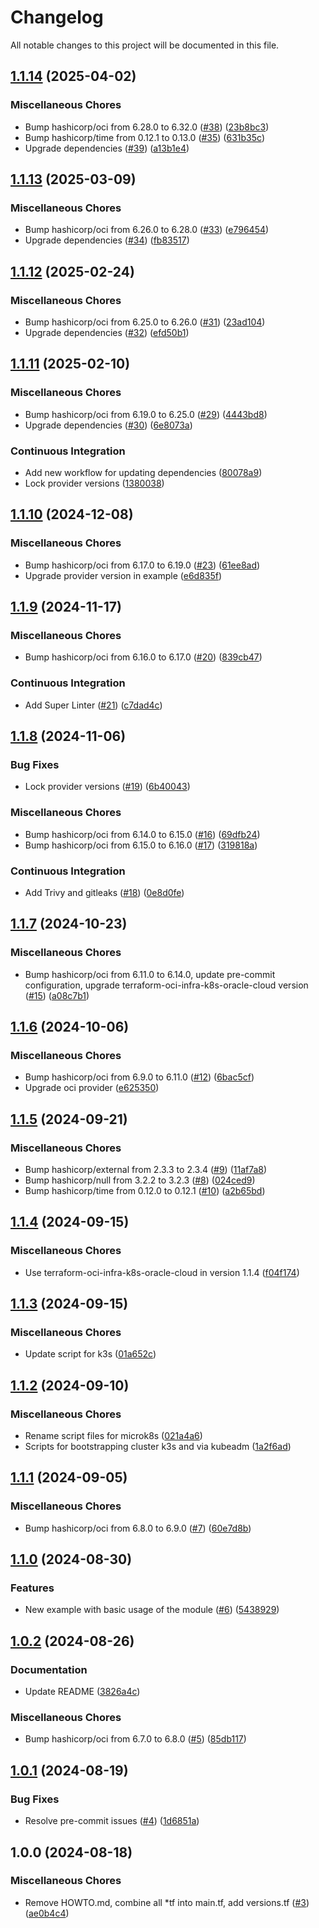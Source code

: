 # Changelog

All notable changes to this project will be documented in this file.

## [1.1.14](https://github.com/sebastianczech/terraform-oci-conf-k8s-oracle-cloud/compare/v1.1.13...v1.1.14) (2025-04-02)

### Miscellaneous Chores

* Bump hashicorp/oci from 6.28.0 to 6.32.0 ([#38](https://github.com/sebastianczech/terraform-oci-conf-k8s-oracle-cloud/issues/38)) ([23b8bc3](https://github.com/sebastianczech/terraform-oci-conf-k8s-oracle-cloud/commit/23b8bc33cd53dc9f6b982f8dc5691218ea3f9cfb))
* Bump hashicorp/time from 0.12.1 to 0.13.0 ([#35](https://github.com/sebastianczech/terraform-oci-conf-k8s-oracle-cloud/issues/35)) ([631b35c](https://github.com/sebastianczech/terraform-oci-conf-k8s-oracle-cloud/commit/631b35c6f8ca661e9e18c36637c25934826dd2bb))
* Upgrade dependencies ([#39](https://github.com/sebastianczech/terraform-oci-conf-k8s-oracle-cloud/issues/39)) ([a13b1e4](https://github.com/sebastianczech/terraform-oci-conf-k8s-oracle-cloud/commit/a13b1e46edcb4b9a078349f4bc542573827d0c5d))

## [1.1.13](https://github.com/sebastianczech/terraform-oci-conf-k8s-oracle-cloud/compare/v1.1.12...v1.1.13) (2025-03-09)

### Miscellaneous Chores

* Bump hashicorp/oci from 6.26.0 to 6.28.0 ([#33](https://github.com/sebastianczech/terraform-oci-conf-k8s-oracle-cloud/issues/33)) ([e796454](https://github.com/sebastianczech/terraform-oci-conf-k8s-oracle-cloud/commit/e796454edbc79b143832ec37a16a732e46f3925e))
* Upgrade dependencies ([#34](https://github.com/sebastianczech/terraform-oci-conf-k8s-oracle-cloud/issues/34)) ([fb83517](https://github.com/sebastianczech/terraform-oci-conf-k8s-oracle-cloud/commit/fb8351722abaecac625f4409260c792bd912c595))

## [1.1.12](https://github.com/sebastianczech/terraform-oci-conf-k8s-oracle-cloud/compare/v1.1.11...v1.1.12) (2025-02-24)

### Miscellaneous Chores

* Bump hashicorp/oci from 6.25.0 to 6.26.0 ([#31](https://github.com/sebastianczech/terraform-oci-conf-k8s-oracle-cloud/issues/31)) ([23ad104](https://github.com/sebastianczech/terraform-oci-conf-k8s-oracle-cloud/commit/23ad1042ea5574751cefbcbcf32c5a5d64276e2b))
* Upgrade dependencies ([#32](https://github.com/sebastianczech/terraform-oci-conf-k8s-oracle-cloud/issues/32)) ([efd50b1](https://github.com/sebastianczech/terraform-oci-conf-k8s-oracle-cloud/commit/efd50b1ea3476e8a05f2be7eda2a86b4aa4c7744))

## [1.1.11](https://github.com/sebastianczech/terraform-oci-conf-k8s-oracle-cloud/compare/v1.1.10...v1.1.11) (2025-02-10)

### Miscellaneous Chores

* Bump hashicorp/oci from 6.19.0 to 6.25.0 ([#29](https://github.com/sebastianczech/terraform-oci-conf-k8s-oracle-cloud/issues/29)) ([4443bd8](https://github.com/sebastianczech/terraform-oci-conf-k8s-oracle-cloud/commit/4443bd8d41834c052c61f388b579a825f3350c80))
* Upgrade dependencies ([#30](https://github.com/sebastianczech/terraform-oci-conf-k8s-oracle-cloud/issues/30)) ([6e8073a](https://github.com/sebastianczech/terraform-oci-conf-k8s-oracle-cloud/commit/6e8073af618d3069d538944312a7868513abbc2e))

### Continuous Integration

* Add new workflow for updating dependencies ([80078a9](https://github.com/sebastianczech/terraform-oci-conf-k8s-oracle-cloud/commit/80078a94bdd585e29f82adc9806050cea3765b0c))
* Lock provider versions ([1380038](https://github.com/sebastianczech/terraform-oci-conf-k8s-oracle-cloud/commit/13800385f8a595442d8e9391fec7533843d85e4d))

## [1.1.10](https://github.com/sebastianczech/terraform-oci-conf-k8s-oracle-cloud/compare/v1.1.9...v1.1.10) (2024-12-08)

### Miscellaneous Chores

* Bump hashicorp/oci from 6.17.0 to 6.19.0 ([#23](https://github.com/sebastianczech/terraform-oci-conf-k8s-oracle-cloud/issues/23)) ([61ee8ad](https://github.com/sebastianczech/terraform-oci-conf-k8s-oracle-cloud/commit/61ee8ad725e3f8e9f7c48ad8ea37a28a0abc36f5))
* Upgrade provider version in example ([e6d835f](https://github.com/sebastianczech/terraform-oci-conf-k8s-oracle-cloud/commit/e6d835f69e97d417ce6a33f37fb52045f0511920))

## [1.1.9](https://github.com/sebastianczech/terraform-oci-conf-k8s-oracle-cloud/compare/v1.1.8...v1.1.9) (2024-11-17)

### Miscellaneous Chores

* Bump hashicorp/oci from 6.16.0 to 6.17.0 ([#20](https://github.com/sebastianczech/terraform-oci-conf-k8s-oracle-cloud/issues/20)) ([839cb47](https://github.com/sebastianczech/terraform-oci-conf-k8s-oracle-cloud/commit/839cb472a5ddc5e14b2bbb560ee0d100fc79dcbd))

### Continuous Integration

* Add Super Linter ([#21](https://github.com/sebastianczech/terraform-oci-conf-k8s-oracle-cloud/issues/21)) ([c7dad4c](https://github.com/sebastianczech/terraform-oci-conf-k8s-oracle-cloud/commit/c7dad4ca2e5766c70cdbe65bf23e4c32f859d6eb))

## [1.1.8](https://github.com/sebastianczech/terraform-oci-conf-k8s-oracle-cloud/compare/v1.1.7...v1.1.8) (2024-11-06)

### Bug Fixes

* Lock provider versions ([#19](https://github.com/sebastianczech/terraform-oci-conf-k8s-oracle-cloud/issues/19)) ([6b40043](https://github.com/sebastianczech/terraform-oci-conf-k8s-oracle-cloud/commit/6b40043a5b9062232b54fbb8f4b3f354a68cbdc2))

### Miscellaneous Chores

* Bump hashicorp/oci from 6.14.0 to 6.15.0 ([#16](https://github.com/sebastianczech/terraform-oci-conf-k8s-oracle-cloud/issues/16)) ([69dfb24](https://github.com/sebastianczech/terraform-oci-conf-k8s-oracle-cloud/commit/69dfb24bb18dee2d6eeaaeba8014ab21dde6aeff))
* Bump hashicorp/oci from 6.15.0 to 6.16.0 ([#17](https://github.com/sebastianczech/terraform-oci-conf-k8s-oracle-cloud/issues/17)) ([319818a](https://github.com/sebastianczech/terraform-oci-conf-k8s-oracle-cloud/commit/319818a267acc4177fce48475cbee38d527becd5))

### Continuous Integration

* Add Trivy and gitleaks ([#18](https://github.com/sebastianczech/terraform-oci-conf-k8s-oracle-cloud/issues/18)) ([0e8d0fe](https://github.com/sebastianczech/terraform-oci-conf-k8s-oracle-cloud/commit/0e8d0fe0567c84901d70ac5f4f95c91806287789))

## [1.1.7](https://github.com/sebastianczech/terraform-oci-conf-k8s-oracle-cloud/compare/v1.1.6...v1.1.7) (2024-10-23)

### Miscellaneous Chores

* Bump hashicorp/oci from 6.11.0 to 6.14.0, update pre-commit configuration, upgrade terraform-oci-infra-k8s-oracle-cloud version ([#15](https://github.com/sebastianczech/terraform-oci-conf-k8s-oracle-cloud/issues/15)) ([a08c7b1](https://github.com/sebastianczech/terraform-oci-conf-k8s-oracle-cloud/commit/a08c7b1d271c7a30a0306f16ab017a42e942e674))

## [1.1.6](https://github.com/sebastianczech/terraform-oci-conf-k8s-oracle-cloud/compare/v1.1.5...v1.1.6) (2024-10-06)

### Miscellaneous Chores

* Bump hashicorp/oci from 6.9.0 to 6.11.0 ([#12](https://github.com/sebastianczech/terraform-oci-conf-k8s-oracle-cloud/issues/12)) ([6bac5cf](https://github.com/sebastianczech/terraform-oci-conf-k8s-oracle-cloud/commit/6bac5cf2fc480c3ddbfdc7399fa96d4d93711e91))
* Upgrade oci provider ([e625350](https://github.com/sebastianczech/terraform-oci-conf-k8s-oracle-cloud/commit/e625350494f58cd69dd5feb0d1e436ca95b1a202))

## [1.1.5](https://github.com/sebastianczech/terraform-oci-conf-k8s-oracle-cloud/compare/v1.1.4...v1.1.5) (2024-09-21)

### Miscellaneous Chores

* Bump hashicorp/external from 2.3.3 to 2.3.4 ([#9](https://github.com/sebastianczech/terraform-oci-conf-k8s-oracle-cloud/issues/9)) ([11af7a8](https://github.com/sebastianczech/terraform-oci-conf-k8s-oracle-cloud/commit/11af7a8bd9b0474c182b90d7cc79161f5a64a679))
* Bump hashicorp/null from 3.2.2 to 3.2.3 ([#8](https://github.com/sebastianczech/terraform-oci-conf-k8s-oracle-cloud/issues/8)) ([024ced9](https://github.com/sebastianczech/terraform-oci-conf-k8s-oracle-cloud/commit/024ced9755e2e215655a1cf41e7c96306faf8cd4))
* Bump hashicorp/time from 0.12.0 to 0.12.1 ([#10](https://github.com/sebastianczech/terraform-oci-conf-k8s-oracle-cloud/issues/10)) ([a2b65bd](https://github.com/sebastianczech/terraform-oci-conf-k8s-oracle-cloud/commit/a2b65bdd26283a556527a7b079fc26f751e63b4a))

## [1.1.4](https://github.com/sebastianczech/terraform-oci-conf-k8s-oracle-cloud/compare/v1.1.3...v1.1.4) (2024-09-15)

### Miscellaneous Chores

* Use terraform-oci-infra-k8s-oracle-cloud in version 1.1.4 ([f04f174](https://github.com/sebastianczech/terraform-oci-conf-k8s-oracle-cloud/commit/f04f1741906e0eac8e65cf0849d73bf1c2db5c76))

## [1.1.3](https://github.com/sebastianczech/terraform-oci-conf-k8s-oracle-cloud/compare/v1.1.2...v1.1.3) (2024-09-15)

### Miscellaneous Chores

* Update script for k3s ([01a652c](https://github.com/sebastianczech/terraform-oci-conf-k8s-oracle-cloud/commit/01a652c1a66b2bf85f78463c5e8012b410aac4c1))

## [1.1.2](https://github.com/sebastianczech/terraform-oci-conf-k8s-oracle-cloud/compare/v1.1.1...v1.1.2) (2024-09-10)

### Miscellaneous Chores

* Rename script files for microk8s ([021a4a6](https://github.com/sebastianczech/terraform-oci-conf-k8s-oracle-cloud/commit/021a4a62d5e112d6e3d55a243bcf2f12495cc68d))
* Scripts for bootstrapping cluster k3s and via kubeadm ([1a2f6ad](https://github.com/sebastianczech/terraform-oci-conf-k8s-oracle-cloud/commit/1a2f6ad0af6590c9d55e27501973fcfb545b1173))

## [1.1.1](https://github.com/sebastianczech/terraform-oci-conf-k8s-oracle-cloud/compare/v1.1.0...v1.1.1) (2024-09-05)

### Miscellaneous Chores

* Bump hashicorp/oci from 6.8.0 to 6.9.0 ([#7](https://github.com/sebastianczech/terraform-oci-conf-k8s-oracle-cloud/issues/7)) ([60e7d8b](https://github.com/sebastianczech/terraform-oci-conf-k8s-oracle-cloud/commit/60e7d8b2be0a322cea0cd5a82d2c22ca3adf78de))

## [1.1.0](https://github.com/sebastianczech/terraform-oci-conf-k8s-oracle-cloud/compare/v1.0.2...v1.1.0) (2024-08-30)

### Features

* New example with basic usage of the module ([#6](https://github.com/sebastianczech/terraform-oci-conf-k8s-oracle-cloud/issues/6)) ([5438929](https://github.com/sebastianczech/terraform-oci-conf-k8s-oracle-cloud/commit/54389293c1becc2f266f35ff1bb1129c633703e2))

## [1.0.2](https://github.com/sebastianczech/terraform-oci-conf-k8s-oracle-cloud/compare/v1.0.1...v1.0.2) (2024-08-26)

### Documentation

* Update README ([3826a4c](https://github.com/sebastianczech/terraform-oci-conf-k8s-oracle-cloud/commit/3826a4c1f6d7c6e70e19fa17edf89db5d0669d3e))

### Miscellaneous Chores

* Bump hashicorp/oci from 6.7.0 to 6.8.0 ([#5](https://github.com/sebastianczech/terraform-oci-conf-k8s-oracle-cloud/issues/5)) ([85db117](https://github.com/sebastianczech/terraform-oci-conf-k8s-oracle-cloud/commit/85db117fe332af31f15fa7e6f2e19f7adc4d4c02))

## [1.0.1](https://github.com/sebastianczech/terraform-oci-conf-k8s-oracle-cloud/compare/v1.0.0...v1.0.1) (2024-08-19)

### Bug Fixes

* Resolve pre-commit issues ([#4](https://github.com/sebastianczech/terraform-oci-conf-k8s-oracle-cloud/issues/4)) ([1d6851a](https://github.com/sebastianczech/terraform-oci-conf-k8s-oracle-cloud/commit/1d6851aa6d46ad4651f9c3940662578145ab8ba3))

## 1.0.0 (2024-08-18)

### Miscellaneous Chores

* Remove HOWTO.md, combine all *tf into main.tf, add versions.tf ([#3](https://github.com/sebastianczech/terraform-oci-conf-k8s-oracle-cloud/issues/3)) ([ae0b4c4](https://github.com/sebastianczech/terraform-oci-conf-k8s-oracle-cloud/commit/ae0b4c44d578d8e6978e55ffd66ebec894cc79b9))
